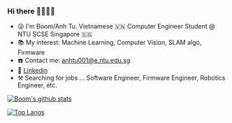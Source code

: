 ### Hi there :technologist::student:

<!--
**AnhTuDo1998/AnhTuDo1998** is a ✨ _special_ ✨ repository because its `README.md` (this file) appears on your GitHub profile.

Here are some ideas to get you started:

- 🔭 I’m currently working on ...
- 🌱 I’m currently learning ...
- 👯 I’m looking to collaborate on ...
- 🤔 I’m looking for help with ...
- 💬 Ask me about ...
- 📫 How to reach me: ...
- 😄 Pronouns: ...
- ⚡ Fun fact: ...
-->
- :stuck_out_tongue_winking_eye: I'm Boom/Anh Tu. Vietnamese :vietnam: Computer Engineer Student @ NTU SCSE Singapore :singapore:
- :books: My interest: Machine Learning, Computer Vision, SLAM algo, Firmware
- :phone: Contact me: anhtu001@e.ntu.edu.sg
- :office: [Linkedin](https://www.linkedin.com/in/anh-tu-d-b28590102/)
- :hammer_and_pick: Searching for jobs ... Software Engineer, Firmware Engineer, Robotics Engineer, etc.

[![Boom's github stats](https://github-readme-stats.vercel.app/api?username=AnhTuDo1998&count_private=true&show_icons=true&theme=radical&hide_rank=false)](https://github.com/anuraghazra/github-readme-stats)

[![Top Langs](https://github-readme-stats.vercel.app/api/top-langs/?username=AnhTuDo1998)](https://github.com/anuraghazra/github-readme-stats)
